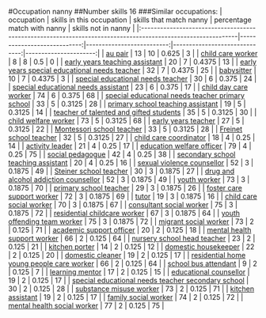 #Occupation nanny
##Number skills 16
###Similar occupations:
| occupation                                                                                                  |   skills in this occupation |   skills that match nanny |   percentage match with nanny |   skills not in nanny |
|:------------------------------------------------------------------------------------------------------------|----------------------------:|--------------------------:|------------------------------:|----------------------:|
| [au pair](au_pair.md)                                                                                       |                          13 |                        10 |                        0.625  |                     3 |
| [child care worker](child_care_worker.md)                                                                   |                           8 |                         8 |                        0.5    |                     0 |
| [early years teaching assistant](early_years_teaching_assistant.md)                                         |                          20 |                         7 |                        0.4375 |                    13 |
| [early years special educational needs teacher](early_years_special_educational_needs_teacher.md)           |                          32 |                         7 |                        0.4375 |                    25 |
| [babysitter](babysitter.md)                                                                                 |                          10 |                         7 |                        0.4375 |                     3 |
| [special educational needs teacher](special_educational_needs_teacher.md)                                   |                          30 |                         6 |                        0.375  |                    24 |
| [special educational needs assistant](special_educational_needs_assistant.md)                               |                          23 |                         6 |                        0.375  |                    17 |
| [child day care worker](child_day_care_worker.md)                                                           |                          74 |                         6 |                        0.375  |                    68 |
| [special educational needs teacher primary school](special_educational_needs_teacher_primary_school.md)     |                          33 |                         5 |                        0.3125 |                    28 |
| [primary school teaching assistant](primary_school_teaching_assistant.md)                                   |                          19 |                         5 |                        0.3125 |                    14 |
| [teacher of talented and gifted students](teacher_of_talented_and_gifted_students.md)                       |                          35 |                         5 |                        0.3125 |                    30 |
| [child welfare worker](child_welfare_worker.md)                                                             |                          73 |                         5 |                        0.3125 |                    68 |
| [early years teacher](early_years_teacher.md)                                                               |                          27 |                         5 |                        0.3125 |                    22 |
| [Montessori school teacher](Montessori_school_teacher.md)                                                   |                          33 |                         5 |                        0.3125 |                    28 |
| [Freinet school teacher](Freinet_school_teacher.md)                                                         |                          32 |                         5 |                        0.3125 |                    27 |
| [child care coordinator](child_care_coordinator.md)                                                         |                          18 |                         4 |                        0.25   |                    14 |
| [activity leader](activity_leader.md)                                                                       |                          21 |                         4 |                        0.25   |                    17 |
| [education welfare officer](education_welfare_officer.md)                                                   |                          79 |                         4 |                        0.25   |                    75 |
| [social pedagogue](social_pedagogue.md)                                                                     |                          42 |                         4 |                        0.25   |                    38 |
| [secondary school teaching assistant](secondary_school_teaching_assistant.md)                               |                          20 |                         4 |                        0.25   |                    16 |
| [sexual violence counsellor](sexual_violence_counsellor.md)                                                 |                          52 |                         3 |                        0.1875 |                    49 |
| [Steiner school teacher](Steiner_school_teacher.md)                                                         |                          30 |                         3 |                        0.1875 |                    27 |
| [drug and alcohol addiction counsellor](drug_and_alcohol_addiction_counsellor.md)                           |                          52 |                         3 |                        0.1875 |                    49 |
| [youth worker](youth_worker.md)                                                                             |                          73 |                         3 |                        0.1875 |                    70 |
| [primary school teacher](primary_school_teacher.md)                                                         |                          29 |                         3 |                        0.1875 |                    26 |
| [foster care support worker](foster_care_support_worker.md)                                                 |                          72 |                         3 |                        0.1875 |                    69 |
| [tutor](tutor.md)                                                                                           |                          19 |                         3 |                        0.1875 |                    16 |
| [child care social worker](child_care_social_worker.md)                                                     |                          70 |                         3 |                        0.1875 |                    67 |
| [consultant social worker](consultant_social_worker.md)                                                     |                          75 |                         3 |                        0.1875 |                    72 |
| [residential childcare worker](residential_childcare_worker.md)                                             |                          67 |                         3 |                        0.1875 |                    64 |
| [youth offending team worker](youth_offending_team_worker.md)                                               |                          75 |                         3 |                        0.1875 |                    72 |
| [migrant social worker](migrant_social_worker.md)                                                           |                          73 |                         2 |                        0.125  |                    71 |
| [academic support officer](academic_support_officer.md)                                                     |                          20 |                         2 |                        0.125  |                    18 |
| [mental health support worker](mental_health_support_worker.md)                                             |                          66 |                         2 |                        0.125  |                    64 |
| [nursery school head teacher](nursery_school_head_teacher.md)                                               |                          23 |                         2 |                        0.125  |                    21 |
| [kitchen porter](kitchen_porter.md)                                                                         |                          14 |                         2 |                        0.125  |                    12 |
| [domestic housekeeper](domestic_housekeeper.md)                                                             |                          22 |                         2 |                        0.125  |                    20 |
| [domestic cleaner](domestic_cleaner.md)                                                                     |                          19 |                         2 |                        0.125  |                    17 |
| [residential home young people care worker](residential_home_young_people_care_worker.md)                   |                          66 |                         2 |                        0.125  |                    64 |
| [school bus attendant](school_bus_attendant.md)                                                             |                           9 |                         2 |                        0.125  |                     7 |
| [learning mentor](learning_mentor.md)                                                                       |                          17 |                         2 |                        0.125  |                    15 |
| [educational counsellor](educational_counsellor.md)                                                         |                          19 |                         2 |                        0.125  |                    17 |
| [special educational needs teacher secondary school](special_educational_needs_teacher_secondary_school.md) |                          30 |                         2 |                        0.125  |                    28 |
| [substance misuse worker](substance_misuse_worker.md)                                                       |                          73 |                         2 |                        0.125  |                    71 |
| [kitchen assistant](kitchen_assistant.md)                                                                   |                          19 |                         2 |                        0.125  |                    17 |
| [family social worker](family_social_worker.md)                                                             |                          74 |                         2 |                        0.125  |                    72 |
| [mental health social worker](mental_health_social_worker.md)                                               |                          77 |                         2 |                        0.125  |                    75 |
